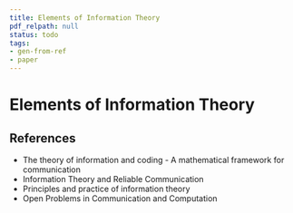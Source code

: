 ```yaml
---
title: Elements of Information Theory
pdf_relpath: null
status: todo
tags:
- gen-from-ref
- paper
---
```


# Elements of Information Theory

## References

- The theory of information and coding - A mathematical framework for communication
- Information Theory and Reliable Communication
- Principles and practice of information theory
- Open Problems in Communication and Computation
